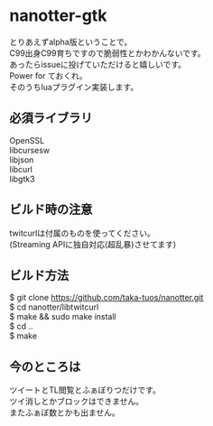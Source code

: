 # nanotter-gtk
とりあえずalpha版ということで。  
C99出身C99育ちですので脆弱性とかわかんないです。  
あったらissueに投げていただけると嬉しいです。  
Power for ておくれ。  
そのうちluaプラグイン実装します。  

## 必須ライブラリ
OpenSSL  
libcursesw  
libjson  
libcurl  
libgtk3  

## ビルド時の注意
twitcurlは付属のものを使ってください。  
(Streaming APIに独自対応(超乱暴)させてます)  

## ビルド方法
$ git clone https://github.com/taka-tuos/nanotter.git  
$ cd nanotter/libtwitcurl  
$ make && sudo make install  
$ cd ..  
$ make  


## 今のところは
ツイートとTL閲覧とふぁぼりつだけです。  
ツイ消しとかブロックはできません。  
またふぁぼ数とかも出ません。  
